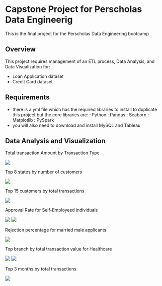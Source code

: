 # Capstone Project for Perscholas Data Engineerig
This is the final project for the Perscholas Data Engineering bootcamp

## Overview
This project requires management of an ETL process, Data Analysis, and Data Visualization for:

-  Loan Application dataset 
-  Credit Card dataset

## Requirements
- there is a yml file which has the required libraries to install to duplicate this project but the core libraries are:
    : Python 
    : Pandas
    : Seaborn
    : Matplotlib
    : PySpark
- you will also need to download and install MySQL and Tableau

## Data Analysis and Visualization

Total transaction Amount by Transaction Type

![](images/transaction_types_amounts.png)

Top 8 states by number of customers 

![](images/top_8_states_by_customer.png)

Top 15 customers by total transactions

![](images/top15_customers_by_total_transaction_amounts.png)

Approval Rate for Self-Employeed individuals

![](images/self_employ1.png)
![](images/self_employ2.png)

Rejection percentage for married male applicants

![](images/married_men.png)

Top branch by total transaction value for Healthcare

![](images/top3_branches_healthcare.png)
![](images/top_branch_healthcare.png)

Top 3 months by total transactions

![](images/top3months.png)

